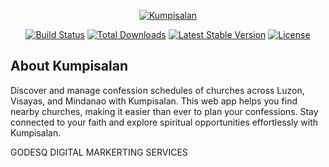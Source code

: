 <p align="center"><a href="https://laravel.com" target="_blank"><img src="https://kumpisalan.com/user-assets/images/assets/apple-touch-icon.png" alt="Kumpisalan" style="max-width: 250px !important;"></a></p>

<p align="center">
<a href="https://travis-ci.org/laravel/framework"><img src="https://travis-ci.org/laravel/framework.svg" alt="Build Status"></a>
<a href="https://packagist.org/packages/laravel/framework"><img src="https://poser.pugx.org/laravel/framework/d/total.svg" alt="Total Downloads"></a>
<a href="https://packagist.org/packages/laravel/framework"><img src="https://poser.pugx.org/laravel/framework/v/stable.svg" alt="Latest Stable Version"></a>
<a href="https://packagist.org/packages/laravel/framework"><img src="https://poser.pugx.org/laravel/framework/license.svg" alt="License"></a>
</p>

## About Kumpisalan

Discover and manage confession schedules of churches across Luzon, Visayas, and Mindanao with Kumpisalan. This web app helps you find nearby churches, making it easier than ever to plan your confessions. Stay connected to your faith and explore spiritual opportunities effortlessly with Kumpisalan.

GODESQ DIGITAL MARKERTING SERVICES
